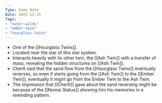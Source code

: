 ```yaml
---
Type: Game Note
Date: 2022-12-25
Tags:
- "outer-wilds"
- "ember-twin"
- "hourglass-twins"
---
```

- One of the [[Hourglass Twins]].
- Located near the star of this star system.
- Interacts heavily with its other twin, the [[Ash Twin]] with a transfer of mass, revealing the hidden structures on [[Ash Twin]].
- Chertt said that the sand flow from the [[Hourglass Twins]] eventually reverses, so even if starts going from the [[Ash Twin]] to the [[Ember Twin]], eventually it might go from the Ember Twin to the Ash Twin.
- The impression that [[Chertt]] gave about the sand reversing might be because of the [[Nomai Statue]] showing him his memories in a rewinding pattern.

